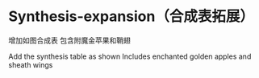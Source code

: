 # Synthesis-expansion（合成表拓展）

增加如图合成表
包含附魔金苹果和鞘翅

Add the synthesis table as shown
Includes enchanted golden apples and sheath wings
